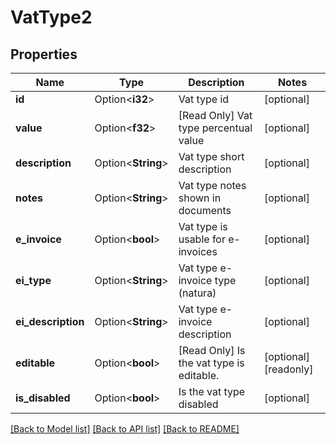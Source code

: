 # VatType2

## Properties

Name | Type | Description | Notes
------------ | ------------- | ------------- | -------------
**id** | Option<**i32**> | Vat type id | [optional]
**value** | Option<**f32**> | [Read Only] Vat type percentual value | [optional]
**description** | Option<**String**> | Vat type short description | [optional]
**notes** | Option<**String**> | Vat type notes shown in documents | [optional]
**e_invoice** | Option<**bool**> | Vat type is usable for e-invoices | [optional]
**ei_type** | Option<**String**> | Vat type e-invoice type (natura) | [optional]
**ei_description** | Option<**String**> | Vat type e-invoice description | [optional]
**editable** | Option<**bool**> | [Read Only] Is the vat type is editable. | [optional][readonly]
**is_disabled** | Option<**bool**> | Is the vat type disabled | [optional]

[[Back to Model list]](../README.md#documentation-for-models) [[Back to API list]](../README.md#documentation-for-api-endpoints) [[Back to README]](../README.md)


